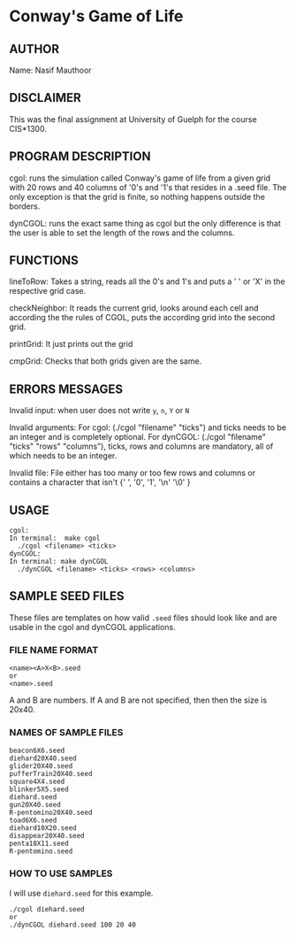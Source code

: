 # Conway's Game of Life

  ## AUTHOR
  Name: Nasif Mauthoor
  
  ## DISCLAIMER
  This was the final assignment at University of Guelph for the course CIS*1300.

  ## PROGRAM DESCRIPTION
  cgol: runs the simulation called Conway's game of life from a given grid with 20 rows and 40 columns of '0's and '1's that resides in a .seed file. The only exception is that the grid is finite, so nothing happens outside the borders.

  dynCGOL: runs the exact same thing as cgol but the only difference is that the user is able to set the length of the rows and the columns.

  ## FUNCTIONS
  lineToRow:
  Takes a string, reads all the 0's and 1's and puts a ' ' or 'X' in the respective grid case.

  checkNeighbor:
    It reads the current grid, looks around each cell and according the the rules of CGOL, puts the according grid into the second grid.

  printGrid:
    It just prints out the grid

  cmpGrid:
    Checks that both grids given are the same.

  ## ERRORS MESSAGES
  Invalid input: when user does not write `y`, `n`, `Y` or `N`

  Invalid arguments: For cgol: (./cgol "filename" "ticks") and ticks needs to be an integer and is completely optional. For dynCGOL: (./cgol "filename" "ticks" "rows" "columns"), ticks, rows and columns are mandatory, all of which needs to be an integer.

  Invalid file: File either has too many or too few rows and columns or contains a character that isn't {' ', '0', '1', '\\n' '\\0' }

  ## USAGE
  ```
  cgol:
  In terminal:  make cgol
    ./cgol <filename> <ticks>
  dynCGOL:
  In terminal: make dynCGOL
    ./dynCGOL <filename> <ticks> <rows> <columns>
  ```

  ## SAMPLE SEED FILES
  These files are templates on how valid `.seed` files should look like and are usable in the cgol and dynCGOL applications.
  
  ### FILE NAME FORMAT
  ```
  <name><A>X<B>.seed
  or
  <name>.seed
  ```
  A and B are numbers.
  If A and B are not specified, then then the size is 20x40.
    
  ### NAMES OF SAMPLE FILES
  ```
  beacon6X6.seed     
  diehard20X40.seed    
  glider20X40.seed  
  pufferTrain20X40.seed  
  square4X4.seed
  blinker5X5.seed
  diehard.seed
  gun20X40.seed
  R-pentomino20X40.seed
  toad6X6.seed
  diehard10X20.seed
  disappear20X40.seed
  penta18X11.seed
  R-pentomino.seed
  ```
  
  ### HOW TO USE SAMPLES
  I will use `diehard.seed` for this example.
  ```
  ./cgol diehard.seed
  or
  ./dynCGOL diehard.seed 100 20 40
  ```
